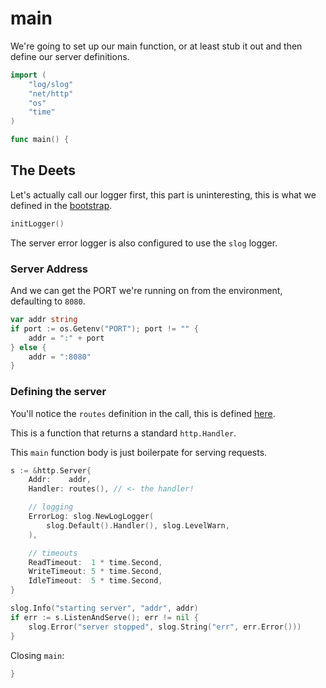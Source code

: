 # main

We're going to set up our main function, or at least
stub it out and then define our server definitions.

```go
import (
    "log/slog"
    "net/http"
    "os"
    "time"
)

func main() {
```

## The Deets

Let's actually call our logger first, this part is uninteresting,
this is what we defined in the [bootstrap](/docs/cmd/demo-server/bootstrap.md).

```go
initLogger()
```

The server error logger is also configured to use the `slog` logger.

### Server Address

And we can get the PORT we're running on from the environment,
defaulting to `8080`.

```go
var addr string
if port := os.Getenv("PORT"); port != "" {
	addr = ":" + port
} else {
	addr = ":8080"
}
```

### Defining the server

You'll notice the `routes` definition in the call,
this is defined [here](/docs/cmd/demo-server/routes).

This is a function that returns a standard `http.Handler`.

This `main` function body is just boilerpate for serving requests.

```go
s := &http.Server{
	Addr:    addr,
	Handler: routes(), // <- the handler!

	// logging
	ErrorLog: slog.NewLogLogger(
		slog.Default().Handler(), slog.LevelWarn,
	),

	// timeouts
	ReadTimeout:  1 * time.Second,
	WriteTimeout: 5 * time.Second,
	IdleTimeout:  5 * time.Second,
}

slog.Info("starting server", "addr", addr)
if err := s.ListenAndServe(); err != nil {
	slog.Error("server stopped", slog.String("err", err.Error()))
}
```

Closing `main`:

```go
}
```
